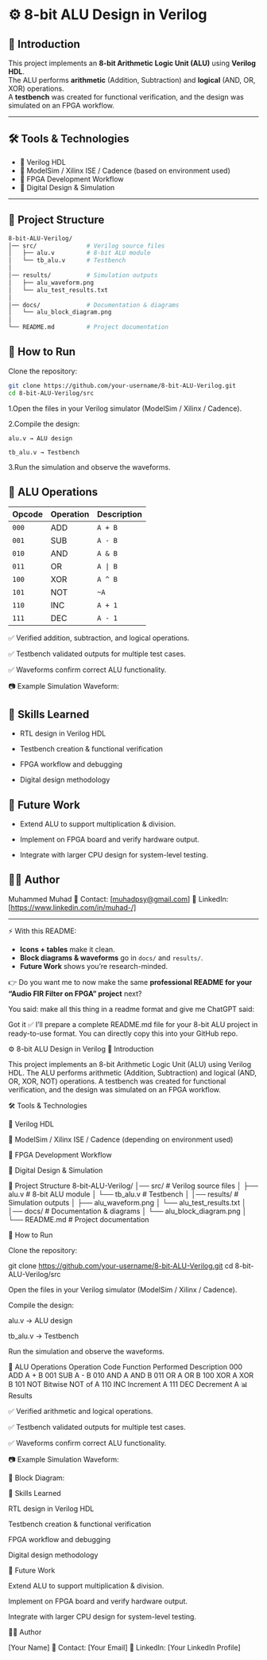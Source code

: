 # ⚙️ 8-bit ALU Design in Verilog

## 📌 Introduction
This project implements an **8-bit Arithmetic Logic Unit (ALU)** using **Verilog HDL**.  
The ALU performs **arithmetic** (Addition, Subtraction) and **logical** (AND, OR, XOR) operations.  
A **testbench** was created for functional verification, and the design was simulated on an FPGA workflow.

---

## 🛠️ Tools & Technologies
- 🔹 Verilog HDL  
- 🔹 ModelSim / Xilinx ISE / Cadence (based on environment used)  
- 🔹 FPGA Development Workflow  
- 🔹 Digital Design & Simulation  

---

## 📂 Project Structure
```bash
8-bit-ALU-Verilog/
│── src/              # Verilog source files
│   ├── alu.v         # 8-bit ALU module
│   └── tb_alu.v      # Testbench
│
│── results/          # Simulation outputs
│   ├── alu_waveform.png
│   └── alu_test_results.txt
│
│── docs/             # Documentation & diagrams
│   └── alu_block_diagram.png
│
└── README.md         # Project documentation
```
## 🚀 How to Run

Clone the repository:
```bash
git clone https://github.com/your-username/8-bit-ALU-Verilog.git
cd 8-bit-ALU-Verilog/src
```

1.Open the files in your Verilog simulator (ModelSim / Xilinx / Cadence).

2.Compile the design:
```
alu.v → ALU design

tb_alu.v → Testbench
```
3.Run the simulation and observe the waveforms.

## 🧮 ALU Operations
| Opcode | Operation | Description |
| ------ | --------- | ----------- |
| `000`  | ADD       | `A + B`     |
| `001`  | SUB       | `A - B`     |
| `010`  | AND       | `A & B`     |
| `011`  | OR        | `A \| B`    |
| `100`  | XOR       | `A ^ B`     |
| `101`  | NOT       | `~A`        |
| `110`  | INC       | `A + 1`     |
| `111`  | DEC       | `A - 1`     |


✅ Verified addition, subtraction, and logical operations.

✅ Testbench validated outputs for multiple test cases.

✅ Waveforms confirm correct ALU functionality.

📷 Example Simulation Waveform:

## 🎯 Skills Learned

 - RTL design in Verilog HDL

 - Testbench creation & functional verification

 - FPGA workflow and debugging

 - Digital design methodology

## 📌 Future Work

- Extend ALU to support multiplication & division.

- Implement on FPGA board and verify hardware output.

- Integrate with larger CPU design for system-level testing.

## 👨‍💻 Author

Muhammed Muhad
📧 Contact: [muhadpsy@gmail.com]
🔗 LinkedIn: [https://www.linkedin.com/in/muhad-/]


---

⚡ With this README:  
- **Icons + tables** make it clean.  
- **Block diagrams & waveforms** go in `docs/` and `results/`.  
- **Future Work** shows you’re research-minded.  

👉 Do you want me to now make the same **professional README for your “Audio FIR Filter on FPGA” project** next?

You said:
make all this thing in a readme format and give me
ChatGPT said:

Got it ✅ I’ll prepare a complete README.md file for your 8-bit ALU project in ready-to-use format. You can directly copy this into your GitHub repo.

⚙️ 8-bit ALU Design in Verilog
📌 Introduction

This project implements an 8-bit Arithmetic Logic Unit (ALU) using Verilog HDL.
The ALU performs arithmetic (Addition, Subtraction) and logical (AND, OR, XOR, NOT) operations.
A testbench was created for functional verification, and the design was simulated on an FPGA workflow.

🛠️ Tools & Technologies

🔹 Verilog HDL

🔹 ModelSim / Xilinx ISE / Cadence (depending on environment used)

🔹 FPGA Development Workflow

🔹 Digital Design & Simulation

📂 Project Structure
8-bit-ALU-Verilog/
│── src/              # Verilog source files
│   ├── alu.v         # 8-bit ALU module
│   └── tb_alu.v      # Testbench
│
│── results/          # Simulation outputs
│   ├── alu_waveform.png
│   └── alu_test_results.txt
│
│── docs/             # Documentation & diagrams
│   └── alu_block_diagram.png
│
└── README.md         # Project documentation

🚀 How to Run

Clone the repository:

git clone https://github.com/your-username/8-bit-ALU-Verilog.git
cd 8-bit-ALU-Verilog/src


Open the files in your Verilog simulator (ModelSim / Xilinx / Cadence).

Compile the design:

alu.v → ALU design

tb_alu.v → Testbench

Run the simulation and observe the waveforms.

🧮 ALU Operations
Operation Code	Function Performed	Description
000	ADD	A + B
001	SUB	A - B
010	AND	A AND B
011	OR	A OR B
100	XOR	A XOR B
101	NOT	Bitwise NOT of A
110	INC	Increment A
111	DEC	Decrement A
📊 Results

✅ Verified arithmetic and logical operations.

✅ Testbench validated outputs for multiple test cases.

✅ Waveforms confirm correct ALU functionality.

📷 Example Simulation Waveform:


📐 Block Diagram:


🎯 Skills Learned

RTL design in Verilog HDL

Testbench creation & functional verification

FPGA workflow and debugging

Digital design methodology

📌 Future Work

Extend ALU to support multiplication & division.

Implement on FPGA board and verify hardware output.

Integrate with larger CPU design for system-level testing.

👨‍💻 Author

[Your Name]
📧 Contact: [Your Email]
🔗 LinkedIn: [Your LinkedIn Profile]
